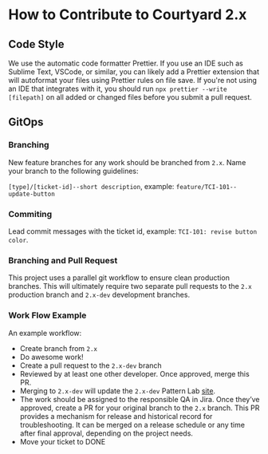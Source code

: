 # How to Contribute to Courtyard 2.x

## Code Style

We use the automatic code formatter Prettier. If you use an IDE such as Sublime Text, VSCode, or similar, you can likely add a Prettier extension that will autoformat your files using Prettier rules on file save. If you're not using an IDE that integrates with it, you should run `npx prettier --write [filepath]` on all added or changed files before you submit a pull request.

## GitOps

### Branching

New feature branches for any work should be branched from `2.x`. Name your branch to the following guidelines:

`[type]/[ticket-id]--short description`, example: `feature/TCI-101--update-button`

### Commiting

Lead commit messages with the ticket id, example: `TCI-101: revise button color`.

### Branching and Pull Request

This project uses a parallel git workflow to ensure clean production branches. This will ultimately require two
separate pull requests to the `2.x` production branch and `2.x-dev` development branches.

### Work Flow Example

An example workflow:

- Create branch from `2.x`
- Do awesome work!
- Create a pull request to the `2.x-dev` branch
- Reviewed by at least one other developer. Once approved, merge this PR.
- Merging to `2.x-dev` will update the `2.x-dev` Pattern Lab [site](http://patternlab.courts.ca.gov/2.x-dev/public/).
- The work should be assigned to the responsible QA in Jira. Once they’ve approved, create a PR for your original branch to the `2.x` branch. This PR provides a mechanism for release and historical record for troubleshooting. It can be merged on a release schedule or any time after final approval, depending on the project needs.
- Move your ticket to DONE

